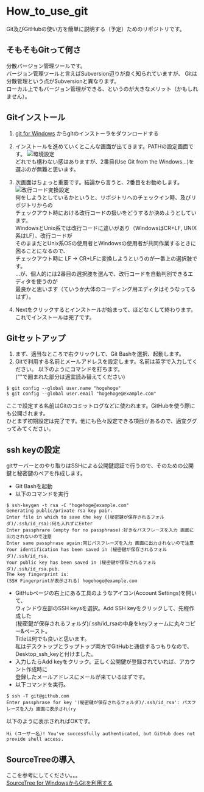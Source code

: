 How_to_use_git
==============

Git及びGitHubの使い方を簡単に説明する（予定）ためのリポジトリです。

## そもそもGitって何さ
分散バージョン管理ツールです。  
バージョン管理ツールと言えばSubversion辺りが良く知られていますが、
Gitは分散管理という点がSubversionと異なります。  
ローカル上でもバージョン管理ができる、というのが大きなメリット（かもしれません）。

## Gitインストール
1. [git for Windows](http://msysgit.github.io/) からgitのインストーラをダウンロードする
2. インストールを進めていくとこんな画面が出てきます。PATHの設定画面です。
   ![環境設定](images/git\_path\_env.PNG)  
   どれでも構わない感はありますが、2番目(Use Git from the Windows...)を選ぶのが無難と思います。

3. 次画面はちょっと重要です。結論から言うと、2番目をお勧めします。
   ![改行コード変換設定](images/git\_endingConversion\_env.PNG)  
   何をしようとしているかというと、リポジトリへのチェックイン時、及びリポジトリからの  
   チェックアウト時における改行コードの扱いをどうするか決めようとしています。  
   WindowsとUnix系では改行コードに違いがあり（WindowsはCR+LF, UNIX系はLF）、改行コードが  
   そのままだとUnix系OSの使用者とWindowsの使用者が共同作業するときに困ることになるので、  
   チェックアウト時に  LF -> CR+LFに変換しようというのが一番上の選択肢です。  
   ...が、個人的には2番目の選択肢を選んで、改行コードを自動判別できるエディタを使うのが  
   最良かと思います（ていうか大体のコーディング用エディタはそうなってるはず）。

4. Nextをクリックするとインストールが始まって、ほどなくして終わります。  
   これでインストールは完了です。

## Gitセットアップ
1. まず、適当なところで右クリックして、Git Bashを選択、起動します。
2. Gitで利用する名前とメールアドレスを設定します。名前は英字で入力してください。
   以下のようにコマンドを打ちます。  
   (""で囲まれた部分は適宜読み替えてください)  
```
$ git config --global user.name "hogehoge"  
$ git config --global user.email "hogehoge@example.com"  
```
ここで設定する名前はGitのコミットログなどに使われます。GitHubを使う際にも公開されます。  
ひとまず初期設定は完了です。他にも色々設定できる項目があるので、適宜ググってみてください。

## ssh keyの設定
gitサーバーとのやり取りはSSHによる公開鍵認証で行うので、そのための公開鍵と秘密鍵のペアを作成します。

* Git Bashを起動
* 以下のコマンドを実行
```
$ ssh-keygen -t rsa -C "hogehoge@example.com"
Generating public/private rsa key pair.
Enter file in which to save the key ((秘密鍵が保存されるフォルダ)/.ssh/id_rsa):何も入れずにEnter
Enter passphrare (empty for no passphrase):好きなパスフレーズを入力 画面に出力されないので注意
Enter same passphrase again:同じパスフレーズを入力 画面に出力されないので注意
Your identification has been saved in (秘密鍵が保存されるフォルダ)/.ssh/id_rsa.
Your public key has been saved in (秘密鍵が保存されるフォルダ)/.ssh/id_rsa.pub.
The key fingerprint is:
(SSH Fingerprintが表示される) hogehoge@example.com
```
* GitHubページの右上にある工具のようなアイコン(Account Settings)を開いて、  
   ウィンドウ左部のSSH keysを選択。Add SSH keyをクリックして、先程作成した  
   (秘密鍵が保存されるフォルダ)/.ssh/id_rsaの中身をkeyフォームに丸々コピー&ペースト。  
   Titleは何でも良いと思います。  
   私はデスクトップとラップトップ両方でGitHubと通信するつもりなので、Desktop_ssh_keyと付けました。
* 入力したらAdd keyをクリック。正しく公開鍵が登録されていれば、アカウント作成時に  
   登録したメールアドレスにメールが来ているはずです。
* 以下コマンドを実行。
```
$ ssh -T git@github.com
Enter passphrase for key '(秘密鍵が保存されるフォルダ)/.ssh/id_rsa': パスフレーズを入力 画面に表示され(ry
```
以下のように表示されればOKです。  
```
Hi (ユーザー名)! You've successfully authenticated, but GitHub does not provide shell access.
```

## SourceTreeの導入
ここを参考にしてください。。。  
[SourceTree for WindowsからGitを利用する](http://codezine.jp/article/detail/7400)
